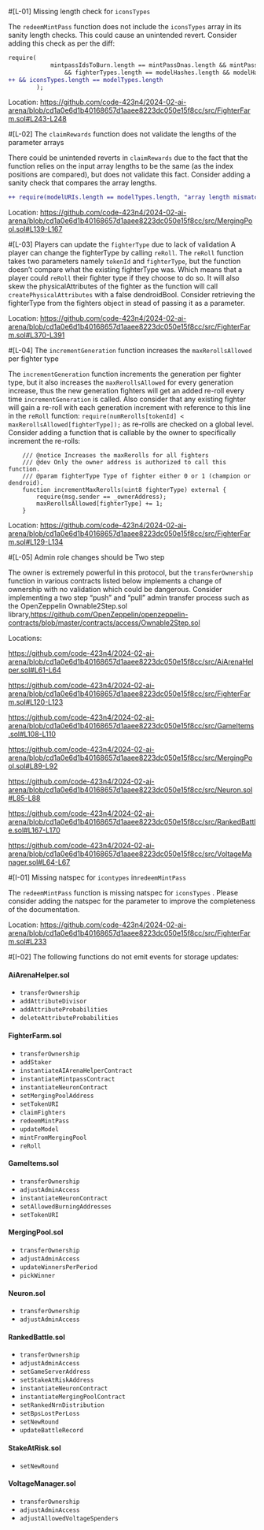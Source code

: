 #[L-01] Missing length check for `iconsTypes`

The `redeemMintPass` function does not include the `iconsTypes` array in its sanity length checks. This could cause an unintended revert. Consider adding this check as per the diff:

```diff
require(
            mintpassIdsToBurn.length == mintPassDnas.length && mintPassDnas.length == fighterTypes.length
                && fighterTypes.length == modelHashes.length && modelHashes.length == modelTypes.length
++ && iconsTypes.length == modelTypes.length
        );
```
Location: https://github.com/code-423n4/2024-02-ai-arena/blob/cd1a0e6d1b40168657d1aaee8223dc050e15f8cc/src/FighterFarm.sol#L243-L248

#[L-02] The `claimRewards` function does not validate the lengths of the parameter arrays

There could be unintended reverts in `claimRewards` due to the fact that the function relies on the input array lengths to be the same (as the index positions are compared), but does not validate this fact. Consider adding a sanity check that compares the array lengths.

```diff
++ require(modelURIs.length == modelTypes.length, "array length mismatch");
```
Location: https://github.com/code-423n4/2024-02-ai-arena/blob/cd1a0e6d1b40168657d1aaee8223dc050e15f8cc/src/MergingPool.sol#L139-L167

#[L-03] Players can update the `fighterType` due to lack of validation
A player can change the fighterType by calling `reRoll`. The `reRoll` function takes two parameters namely `tokenId` and `fighterType`, but the function doesn’t compare what the existing fighterType was. Which means that a player could `reRoll` their fighter type if they choose to do so. It will also skew the physicalAttributes of the fighter as the function will call `createPhysicalAttributes` with a false dendroidBool. Consider retrieving the fighterType from the fighters object in stead of passing it as a parameter. 

Location: https://github.com/code-423n4/2024-02-ai-arena/blob/cd1a0e6d1b40168657d1aaee8223dc050e15f8cc/src/FighterFarm.sol#L370-L391

#[L-04] The `incrementGeneration` function increases the `maxRerollsAllowed` per fighter type

The `incrementGeneration` function increments the generation per fighter type, but it also increases the `maxRerollsAllowed` for every generation increase, thus the new generation fighters will get an added re-roll every time `incrementGeneration` is called. Also consider that any existing fighter will gain a re-roll with each generation increment with reference to this line in the `reRoll` function: `require(numRerolls[tokenId] < maxRerollsAllowed[fighterType]);` as re-rolls are checked on a global level. Consider adding a function that is callable by the owner to specifically increment the re-rolls:

```solidity
   	/// @notice Increases the maxRerolls for all fighters
    /// @dev Only the owner address is authorized to call this function.
    /// @param fighterType Type of fighter either 0 or 1 (champion or dendroid).
    function incrementMaxRerolls(uint8 fighterType) external {
        require(msg.sender == _ownerAddress);
        maxRerollsAllowed[fighterType] += 1;
    }
```
Location: https://github.com/code-423n4/2024-02-ai-arena/blob/cd1a0e6d1b40168657d1aaee8223dc050e15f8cc/src/FighterFarm.sol#L129-L134

#[L-05] Admin role changes should be Two step

The owner is extremely powerful in this protocol, but the `transferOwnership` function in various contracts listed below implements a change of ownership with no validation which could be dangerous. Consider implementing a two step “push” and “pull” admin transfer process such as the OpenZeppelin Ownable2Step.sol library,https://github.com/OpenZeppelin/openzeppelin-contracts/blob/master/contracts/access/Ownable2Step.sol

Locations:

https://github.com/code-423n4/2024-02-ai-arena/blob/cd1a0e6d1b40168657d1aaee8223dc050e15f8cc/src/AiArenaHelper.sol#L61-L64

https://github.com/code-423n4/2024-02-ai-arena/blob/cd1a0e6d1b40168657d1aaee8223dc050e15f8cc/src/FighterFarm.sol#L120-L123

https://github.com/code-423n4/2024-02-ai-arena/blob/cd1a0e6d1b40168657d1aaee8223dc050e15f8cc/src/GameItems.sol#L108-L110

https://github.com/code-423n4/2024-02-ai-arena/blob/cd1a0e6d1b40168657d1aaee8223dc050e15f8cc/src/MergingPool.sol#L89-L92

https://github.com/code-423n4/2024-02-ai-arena/blob/cd1a0e6d1b40168657d1aaee8223dc050e15f8cc/src/Neuron.sol#L85-L88

https://github.com/code-423n4/2024-02-ai-arena/blob/cd1a0e6d1b40168657d1aaee8223dc050e15f8cc/src/RankedBattle.sol#L167-L170

https://github.com/code-423n4/2024-02-ai-arena/blob/cd1a0e6d1b40168657d1aaee8223dc050e15f8cc/src/VoltageManager.sol#L64-L67

#[I-01] Missing natspec for `icontypes` in`redeemMintPass`

The `redeemMintPass` function is missing natspec for `iconsTypes` . Please consider adding the natspec for the parameter to improve the completeness of the documentation. 

Location: https://github.com/code-423n4/2024-02-ai-arena/blob/cd1a0e6d1b40168657d1aaee8223dc050e15f8cc/src/FighterFarm.sol#L233

#[I-02] The following functions do not emit events for storage updates:

#### AiArenaHelper.sol

- `transferOwnership`
- `addAttributeDivisor`
- `addAttributeProbabilities`
- `deleteAttributeProbabilities`

#### FighterFarm.sol

- `transferOwnership`
- `addStaker`
- `instantiateAIArenaHelperContract`
- `instantiateMintpassContract`
- `instantiateNeuronContract`
- `setMergingPoolAddress`
- `setTokenURI`
- `claimFighters`
- `redeemMintPass`
- `updateModel`
- `mintFromMergingPool`
- `reRoll`

#### GameItems.sol

- `transferOwnership`
- `adjustAdminAccess`
- `instantiateNeuronContract`
- `setAllowedBurningAddresses`
- `setTokenURI`

#### MergingPool.sol

- `transferOwnership`
- `adjustAdminAccess`
- `updateWinnersPerPeriod`
- `pickWinner`

#### Neuron.sol

- `transferOwnership`
- `adjustAdminAccess`

#### RankedBattle.sol

- `transferOwnership`
- `adjustAdminAccess`
- `setGameServerAddress`
- `setStakeAtRiskAddress`
- `instantiateNeuronContract`
- `instantiateMergingPoolContract`
- `setRankedNrnDistribution`
- `setBpsLostPerLoss`
- `setNewRound`
- `updateBattleRecord`

#### StakeAtRisk.sol

- `setNewRound`

#### VoltageManager.sol

- `transferOwnership`
- `adjustAdminAccess`
- `adjustAllowedVoltageSpenders`